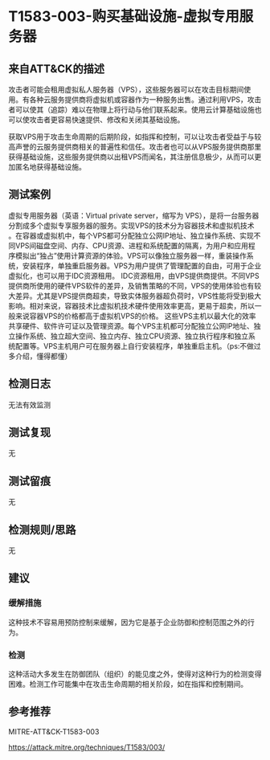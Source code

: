 # T1583-003-购买基础设施-虚拟专用服务器

## 来自ATT&CK的描述

攻击者可能会租用虚拟私人服务器（VPS），这些服务器可以在攻击目标期间使用。有各种云服务提供商将虚拟机或容器作为一种服务出售。通过利用VPS，攻击者可以使其（追踪）难以在物理上将行动与他们联系起来。使用云计算基础设施也可以使攻击者更容易快速提供、修改和关闭其基础设施。

获取VPS用于攻击生命周期的后期阶段，如指挥和控制，可以让攻击者受益于与较高声誉的云服务提供商相关的普遍性和信任。攻击者也可以从VPS服务提供商那里获得基础设施，这些服务提供商以出租VPS而闻名，其注册信息极少，从而可以更加匿名地获得基础设施。

## 测试案例

虚拟专用服务器（英语：Virtual private server，缩写为 VPS），是将一台服务器分割成多个虚拟专享服务器的服务。实现VPS的技术分为容器技术和虚拟机技术 。在容器或虚拟机中，每个VPS都可分配独立公网IP地址、独立操作系统、实现不同VPS间磁盘空间、内存、CPU资源、进程和系统配置的隔离，为用户和应用程序模拟出“独占”使用计算资源的体验。VPS可以像独立服务器一样，重装操作系统，安装程序，单独重启服务器。VPS为用户提供了管理配置的自由，可用于企业虚拟化，也可以用于IDC资源租用。 IDC资源租用，由VPS提供商提供。不同VPS提供商所使用的硬件VPS软件的差异，及销售策略的不同，VPS的使用体验也有较大差异。尤其是VPS提供商超卖，导致实体服务器超负荷时，VPS性能将受到极大影响。相对来说，容器技术比虚拟机技术硬件使用效率更高，更易于超卖，所以一般来说容器VPS的价格都高于虚拟机VPS的价格。 这些VPS主机以最大化的效率共享硬件、软件许可证以及管理资源。每个VPS主机都可分配独立公网IP地址、独立操作系统、独立超大空间、独立内存、独立CPU资源、独立执行程序和独立系统配置等。VPS主机用户可在服务器上自行安装程序，单独重启主机。（ps:不做过多介绍，懂得都懂）

## 检测日志

无法有效监测

## 测试复现

无

## 测试留痕

无

## 检测规则/思路

无

## 建议

### 缓解措施

这种技术不容易用预防控制来缓解，因为它是基于企业防御和控制范围之外的行为。

### 检测

这种活动大多发生在防御团队（组织）的能见度之外，使得对这种行为的检测变得困难。检测工作可能集中在攻击生命周期的相关阶段，如在指挥和控制期间。

## 参考推荐

MITRE-ATT&CK-T1583-003

<https://attack.mitre.org/techniques/T1583/003/>
